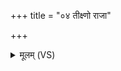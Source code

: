 +++
title = "०४ तीक्ष्णो राजा"

+++
<details><summary>मूलम् (VS)</summary>

ती॒क्ष्णो राजा॑ विषास॒ही र॑क्षो॒हा वि॒श्वच॑र्षणिः। ओजो॑ दे॒वानां॒ बल॑मु॒ग्रमे॒तत्तं ते॑ बध्नामि ज॒रसे॑ स्व॒स्तये॑ ॥
</details>